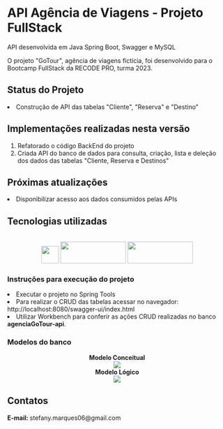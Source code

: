 # API Agência de Viagens - Projeto FullStack

API desenvolvida em Java Spring Boot, Swagger e MySQL

<p> O projeto "GoTour", agência de viagens fictícia, foi desenvolvido para o Bootcamp FullStack da RECODE PRO, turma 2023.  </p>

<h2> Status do Projeto</h2>

<li> Construção de API das tabelas "Cliente", "Reserva" e "Destino"
</li>

<h2> Implementações realizadas nesta versão </h2>
<ol>
<li> Refatorado o código BackEnd do projeto </li>
<li> Criada API do banco de dados para consulta, criação, lista e deleção dos dados das tabelas "Cliente, Reserva e Destinos" </li>

</ol>

<h2> Próximas atualizações </h2>

  <li> Disponibilizar acesso aos dados consumidos pelas APIs

</ol>

<h2>Tecnologias utilizadas </h2>

<div style="display: inline_block" align="center"><br>

<img src="https://cdn.jsdelivr.net/gh/devicons/devicon/icons/mysql/mysql-original.svg" width="40" height="40"/> 
<img src="https://upload.wikimedia.org/wikipedia/commons/4/44/Spring_Framework_Logo_2018.svg" width="150" height="50" /> 
<img src="https://camo.githubusercontent.com/96e43701d83561899724a89d71187445b7b8f4fe84518a3ea5bec8f85bd207bf/68747470733a2f2f63646e2e737667706f726e2e636f6d2f6c6f676f732f737761676765722e737667" width="150" height="50" /> 


</div>

<h3> Instruções para execução do projeto </h3>
<li> Executar o projeto no Spring Tools </li>
<li> Para realizar o CRUD das tabelas acessar no navegador: http://localhost:8080/swagger-ui/index.html </li>
<li> Utilizar Workbench para conferir as ações CRUD realizadas no banco <strong>agenciaGoTour-api</strong>. </li>

<h3> Modelos do banco </h3>

<div align="center">
<strong> Modelo Conceitual</strong><br>
<img src="https://raw.githubusercontent.com/Stephmarquess/RECODE-PRO/main/BANCO%20DE%20DADOS/MODELOS%20DO%20BANCO/Modelo%20Conceitual%20-%20GoTour.png" /> <br>
<strong> Modelo Lógico </strong> <br>
<img src="https://raw.githubusercontent.com/Stephmarquess/Agencia-de-viagens/main/BANCO%20DE%20DADOS/MODELOS%20DO%20BANCO/Modelo%20L%C3%B3gico%20-%20GoTour.png" /><br>
</div>

<h2> Contatos </h2>
<strong> E-mail: </strong> stefany.marques06@gmail.com<br>
